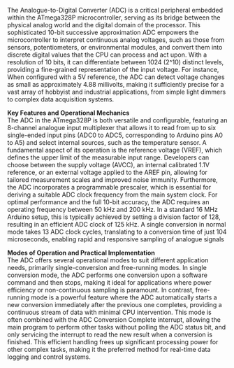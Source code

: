 The Analogue-to-Digital Converter (ADC) is a critical peripheral embedded within the ATmega328P microcontroller, serving as its bridge between the physical analog 
world and the digital domain of the processor. This sophisticated 10-bit successive approximation ADC empowers the microcontroller to interpret continuous analog 
voltages, such as those from sensors, potentiometers, or environmental modules, and convert them into discrete digital values that the CPU can process and act upon.
With a resolution of 10 bits, it can differentiate between 1024 (2^10) distinct levels, providing a fine-grained representation of the input voltage. For instance, 
When configured with a 5V reference, the ADC can detect voltage changes as small as approximately 4.88 millivolts, making it sufficiently precise for a vast array 
of hobbyist and industrial applications, from simple light dimmers to complex data acquisition systems.  

**Key Features and Operational Mechanics**  
The ADC in the ATmega328P is both versatile and configurable, featuring an 8-channel analogue input multiplexer that allows it to read from up to six single-ended 
input pins (ADC0 to ADC5, corresponding to Arduino pins A0 to A5) and select internal sources, such as the temperature sensor. A fundamental aspect of its operation is 
the reference voltage (VREF), which defines the upper limit of the measurable input range. Developers can choose between the supply voltage (AVCC), an internal 
calibrated 1.1V reference, or an external voltage applied to the AREF pin, allowing for tailored measurement scales and improved noise immunity. Furthermore, 
the ADC incorporates a programmable prescaler, which is essential for deriving a suitable ADC clock frequency from the main system clock. For optimal performance 
and the full 10-bit accuracy, the ADC requires an operating frequency between 50 kHz and 200 kHz. In a standard 16 MHz Arduino setup, this is typically achieved by 
setting a division factor of 128, resulting in an efficient ADC clock of 125 kHz. A single conversion in normal mode takes 13 ADC clock cycles, translating to a 
conversion time of just 104 microseconds, enabling rapid and responsive sampling of analogue signals  

**Modes of Operation and Practical Implementation**  
The ADC offers several operational modes to suit different application needs, primarily single-conversion and free-running modes. In single conversion mode, the 
ADC performs one conversion upon a software command and then stops, making it ideal for applications where power efficiency or non-continuous sampling is paramount. 
In contrast, free-running mode is a powerful feature where the ADC automatically starts a new conversion immediately after the previous one completes, providing a 
continuous stream of data with minimal CPU intervention. This mode is often combined with the ADC Conversion Complete interrupt, allowing the main program to perform 
other tasks without polling the ADC status bit, and only servicing the interrupt to read the new result when a conversion is finished. This efficient handling frees 
up significant processing power for other complex tasks, making it the preferred method for real-time data logging and control systems.

